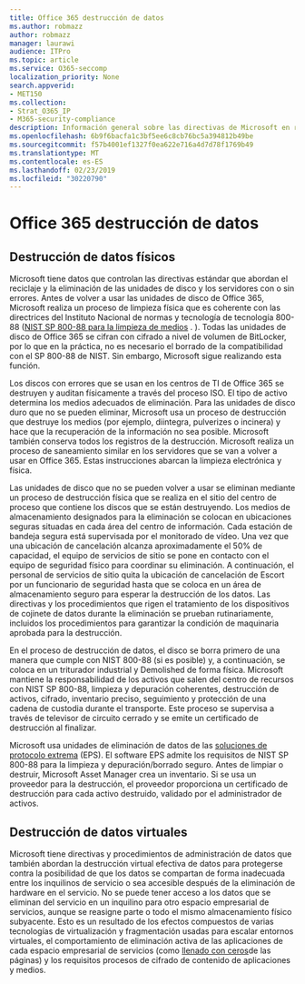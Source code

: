 ```yaml
---
title: Office 365 destrucción de datos
ms.author: robmazz
author: robmazz
manager: laurawi
audience: ITPro
ms.topic: article
ms.service: O365-seccomp
localization_priority: None
search.appverid:
- MET150
ms.collection:
- Strat_O365_IP
- M365-security-compliance
description: Información general sobre las directivas de Microsoft en relación con el reciclado, eliminación o destrucción de los servidores y las unidades de disco de Office 365 Datacenter.
ms.openlocfilehash: 6b9f6bacfa1c3bf5ee6c8cb76bc5a394812b49be
ms.sourcegitcommit: f57b4001ef1327f0ea622e716a4d7d78f1769b49
ms.translationtype: MT
ms.contentlocale: es-ES
ms.lasthandoff: 02/23/2019
ms.locfileid: "30220790"
---
```

# <a name="office-365-data-destruction"></a>Office 365 destrucción de datos

## <a name="physical-data-destruction"></a>Destrucción de datos físicos

Microsoft tiene datos que controlan las directivas estándar que abordan el reciclaje y la eliminación de las unidades de disco y los servidores con o sin errores. Antes de volver a usar las unidades de disco de Office 365, Microsoft realiza un proceso de limpieza física que es coherente con las directrices del Instituto Nacional de normas y tecnología de tecnología 800-88 ([NIST SP 800-88 para la limpieza de medios](http://nvlpubs.nist.gov/nistpubs/SpecialPublications/NIST.SP.800-88r1.pdf) . ). Todas las unidades de disco de Office 365 se cifran con cifrado a nivel de volumen de BitLocker, por lo que en la práctica, no es necesario el borrado de la compatibilidad con el SP 800-88 de NIST. Sin embargo, Microsoft sigue realizando esta función.

Los discos con errores que se usan en los centros de TI de Office 365 se destruyen y auditan físicamente a través del proceso ISO. El tipo de activo determina los medios adecuados de eliminación. Para las unidades de disco duro que no se pueden eliminar, Microsoft usa un proceso de destrucción que destruye los medios (por ejemplo, diintegra, pulverizes o incinera) y hace que la recuperación de la información no sea posible. Microsoft también conserva todos los registros de la destrucción. Microsoft realiza un proceso de saneamiento similar en los servidores que se van a volver a usar en Office 365. Estas instrucciones abarcan la limpieza electrónica y física.

Las unidades de disco que no se pueden volver a usar se eliminan mediante un proceso de destrucción física que se realiza en el sitio del centro de proceso que contiene los discos que se están destruyendo. Los medios de almacenamiento designados para la eliminación se colocan en ubicaciones seguras situadas en cada área del centro de información. Cada estación de bandeja segura está supervisada por el monitorado de vídeo. Una vez que una ubicación de cancelación alcanza aproximadamente el 50% de capacidad, el equipo de servicios de sitio se pone en contacto con el equipo de seguridad físico para coordinar su eliminación. A continuación, el personal de servicios de sitio quita la ubicación de cancelación de Escort por un funcionario de seguridad hasta que se coloca en un área de almacenamiento seguro para esperar la destrucción de los datos. Las directivas y los procedimientos que rigen el tratamiento de los dispositivos de cojinete de datos durante la eliminación se prueban rutinariamente, incluidos los procedimientos para garantizar la condición de maquinaria aprobada para la destrucción.

En el proceso de destrucción de datos, el disco se borra primero de una manera que cumple con NIST 800-88 (si es posible) y, a continuación, se coloca en un triturador industrial y Demolished de forma física. Microsoft mantiene la responsabilidad de los activos que salen del centro de recursos con NIST SP 800-88, limpieza y depuración coherentes, destrucción de activos, cifrado, inventario preciso, seguimiento y protección de una cadena de custodia durante el transporte. Este proceso se supervisa a través de televisor de circuito cerrado y se emite un certificado de destrucción al finalizar.

Microsoft usa unidades de eliminación de datos de las [soluciones de protocolo extrema](http://www.enterprisedataerasure.com/) (EPS). El software EPS admite los requisitos de NIST SP 800-88 para la limpieza y depuración/borrado seguro. Antes de limpiar o destruir, Microsoft Asset Manager crea un inventario. Si se usa un proveedor para la destrucción, el proveedor proporciona un certificado de destrucción para cada activo destruido, validado por el administrador de activos.

## <a name="virtual-data-destruction"></a>Destrucción de datos virtuales

Microsoft tiene directivas y procedimientos de administración de datos que también abordan la destrucción virtual efectiva de datos para protegerse contra la posibilidad de que los datos se compartan de forma inadecuada entre los inquilinos de servicio o sea accesible después de la eliminación de hardware en el servicio. No se puede tener acceso a los datos que se eliminan del servicio en un inquilino para otro espacio empresarial de servicios, aunque se reasigne parte o todo el mismo almacenamiento físico subyacente. Esto es un resultado de los efectos compuestos de varias tecnologías de virtualización y fragmentación usadas para escalar entornos virtuales, el comportamiento de eliminación activa de las aplicaciones de cada espacio empresarial de servicios (como [llenado con ceros](https://docs.microsoft.com/office365/securitycompliance/office-365-exchange-online-data-deletion#page-zeroing)de las páginas) y los requisitos procesos de cifrado de contenido de aplicaciones y medios.